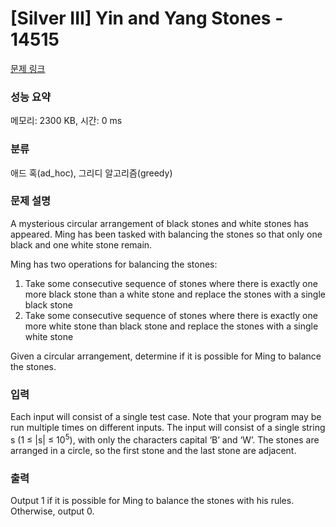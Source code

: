 # [Silver III] Yin and Yang Stones - 14515 

[문제 링크](https://www.acmicpc.net/problem/14515) 

### 성능 요약

메모리: 2300 KB, 시간: 0 ms

### 분류

애드 혹(ad_hoc), 그리디 알고리즘(greedy)

### 문제 설명

<p>A mysterious circular arrangement of black stones and white stones has appeared. Ming has been tasked with balancing the stones so that only one black and one white stone remain.</p>

<p>Ming has two operations for balancing the stones:</p>

<ol>
	<li>Take some consecutive sequence of stones where there is exactly one more black stone than a white stone and replace the stones with a single black stone</li>
	<li>Take some consecutive sequence of stones where there is exactly one more white stone than black stone and replace the stones with a single white stone</li>
</ol>

<p>Given a circular arrangement, determine if it is possible for Ming to balance the stones.</p>

### 입력 

 <p>Each input will consist of a single test case. Note that your program may be run multiple times on different inputs. The input will consist of a single string s (1 ≤ |s| ≤ 10<sup>5</sup>), with only the characters capital ‘B’ and ‘W’. The stones are arranged in a circle, so the first stone and the last stone are adjacent.</p>

### 출력 

 <p>Output 1 if it is possible for Ming to balance the stones with his rules. Otherwise, output 0.</p>

